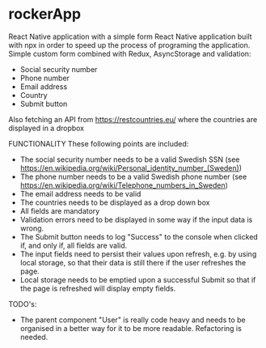 # rockerApp
React Native application with a simple form
React Native application built with npx in order to speed up the process of programing the application.
Simple custom form combined with Redux, AsyncStorage and validation: 
  - Social security number
  - Phone number
  - Email address
  - Country
  - Submit button

Also fetching an API from https://restcountries.eu/ where the countries are displayed in a dropbox

FUNCTIONALITY
These following points are included: 

- The social security number needs to be a valid Swedish SSN (see https://en.wikipedia.org/wiki/Personal_identity_number_(Sweden)​)
- The phone number needs to be a valid Swedish phone number (see https://en.wikipedia.org/wiki/Telephone_numbers_in_Sweden​)
- The email address needs to be valid
- The countries needs to be displayed as a drop down box
- All fields are mandatory
- Validation errors need to be displayed in some way if the input data is wrong.
- The Submit button needs to log "Success" to the console when clicked if, and only if,
  all fields are valid.
- The input fields need to persist their values upon refresh, e.g. by using local storage,
  so that their data is still there if the user refreshes the page.
- Local storage needs to be emptied upon a successful Submit so that if the page is
  refreshed will display empty fields.
  
TODO's: 

- The parent component "User" is really code heavy and needs to be organised in a better way for it to be more readable. Refactoring is needed. 
